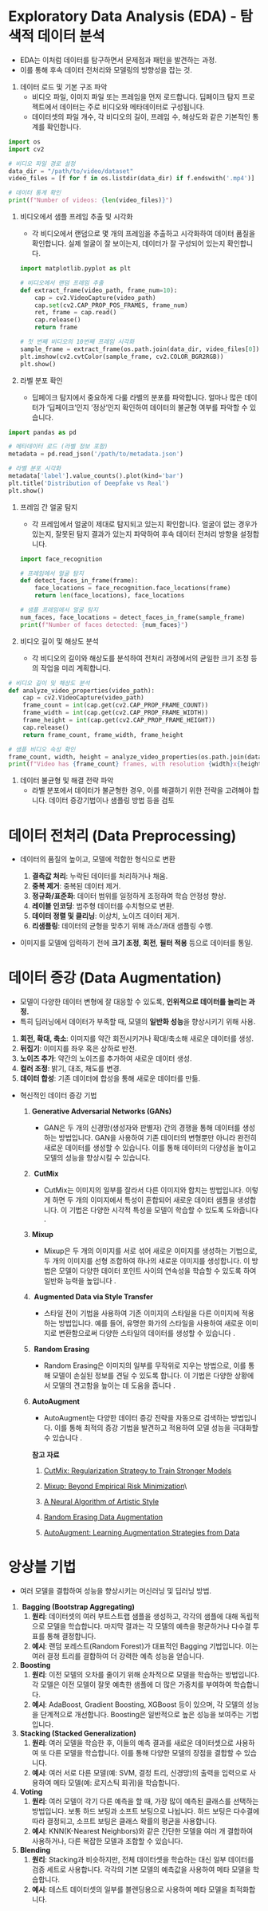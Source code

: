 # Exploratory Data Analysis (EDA) - 탐색적 데이터 분석

- EDA는 이처럼 데이터를 탐구하면서 문제점과 패턴을 발견하는 과정.
- 이를 통해 후속 데이터 전처리와 모델링의 방향성을 잡는 것.

1. 데이터 로드 및 기본 구조 파악
    - 비디오 파일, 이미지 파일 또는 프레임을 먼저 로드합니다. 딥페이크 탐지 프로젝트에서 데이터는 주로 비디오와 메타데이터로 구성됩니다.
    - 데이터셋의 파일 개수, 각 비디오의 길이, 프레임 수, 해상도와 같은 기본적인 통계를 확인합니다.

```python
import os
import cv2

# 비디오 파일 경로 설정
data_dir = "/path/to/video/dataset"
video_files = [f for f in os.listdir(data_dir) if f.endswith('.mp4')]

# 데이터 통계 확인
print(f"Number of videos: {len(video_files)}")
```

1. 비디오에서 샘플 프레임 추출 및 시각화
    - 각 비디오에서 랜덤으로 몇 개의 프레임을 추출하고 시각화하여 데이터 품질을 확인합니다. 실제 얼굴이 잘 보이는지, 데이터가 잘 구성되어 있는지 확인합니다.
    
    ```python
    import matplotlib.pyplot as plt
    
    # 비디오에서 랜덤 프레임 추출
    def extract_frame(video_path, frame_num=10):
        cap = cv2.VideoCapture(video_path)
        cap.set(cv2.CAP_PROP_POS_FRAMES, frame_num)
        ret, frame = cap.read()
        cap.release()
        return frame
    
    # 첫 번째 비디오의 10번째 프레임 시각화
    sample_frame = extract_frame(os.path.join(data_dir, video_files[0]))
    plt.imshow(cv2.cvtColor(sample_frame, cv2.COLOR_BGR2RGB))
    plt.show()
    ```
    

1. 라벨 분포 확인
    - 딥페이크 탐지에서 중요하게 다룰 라벨의 분포를 파악합니다. 얼마나 많은 데이터가 ‘딥페이크’인지 ‘정상’인지 확인하여 데이터의 불균형 여부를 파악할 수 있습니다.

```python
import pandas as pd

# 메타데이터 로드 (라벨 정보 포함)
metadata = pd.read_json('/path/to/metadata.json')

# 라벨 분포 시각화
metadata['label'].value_counts().plot(kind='bar')
plt.title('Distribution of Deepfake vs Real')
plt.show()
```

1. 프레임 간 얼굴 탐지
    - 각 프레임에서 얼굴이 제대로 탐지되고 있는지 확인합니다. 얼굴이 없는 경우가 있는지, 잘못된 탐지 결과가 있는지 파악하여 후속 데이터 전처리 방향을 설정합니다.
    
    ```python
    import face_recognition
    
    # 프레임에서 얼굴 탐지
    def detect_faces_in_frame(frame):
        face_locations = face_recognition.face_locations(frame)
        return len(face_locations), face_locations
    
    # 샘플 프레임에서 얼굴 탐지
    num_faces, face_locations = detect_faces_in_frame(sample_frame)
    print(f"Number of faces detected: {num_faces}")
    ```
    

1. 비디오 길이 및 해상도 분석
    - 각 비디오의 길이와 해상도를 분석하여 전처리 과정에서의 균일한 크기 조정 등의 작업을 미리 계획합니다.

```python
# 비디오 길이 및 해상도 분석
def analyze_video_properties(video_path):
    cap = cv2.VideoCapture(video_path)
    frame_count = int(cap.get(cv2.CAP_PROP_FRAME_COUNT))
    frame_width = int(cap.get(cv2.CAP_PROP_FRAME_WIDTH))
    frame_height = int(cap.get(cv2.CAP_PROP_FRAME_HEIGHT))
    cap.release()
    return frame_count, frame_width, frame_height

# 샘플 비디오 속성 확인
frame_count, width, height = analyze_video_properties(os.path.join(data_dir, video_files[0]))
print(f"Video has {frame_count} frames, with resolution {width}x{height}")
```

1. 데이터 불균형 및 해결 전략 파악
    - 라벨 분포에서 데이터가 불균형한 경우, 이를 해결하기 위한 전략을 고려해야 합니다. 데이터 증강기법이나 샘플링 방법 등을 검토

# 데이터 전처리 (Data Preprocessing)

- 데이터의 품질의 높이고, 모델에 적합한 형식으로 변환
    1. **결측값 처리**: 누락된 데이터를 처리하거나 채움.
    2. **중복 제거**: 중복된 데이터 제거.
    3. **정규화/표준화**: 데이터 범위를 일정하게 조정하여 학습 안정성 향상.
    4. **레이블 인코딩**: 범주형 데이터를 수치형으로 변환.
    5. **데이터 정렬 및 클리닝**: 이상치, 노이즈 데이터 제거.
    6. **리샘플링**: 데이터의 균형을 맞추기 위해 과소/과대 샘플링 수행.
    
- 이미지를 모델에 입력하기 전에 **크기 조정**, **회전**, **필터 적용** 등으로 데이터를 통일.

# 데이터 증강 (Data Augmentation)

- 모델이 다양한 데이터 변형에 잘 대응할 수 있도록, **인위적으로 데이터를 늘리는 과정.**
- 특히 딥러닝에서 데이터가 부족할 때, 모델의 **일반화 성능**을 향상시키기 위해 사용.

1. **회전, 확대, 축소**: 이미지를 약간 회전시키거나 확대/축소해 새로운 데이터를 생성.
2. **뒤집기**: 이미지를 좌우 혹은 상하로 반전.
3. **노이즈 추가**: 약간의 노이즈를 추가하여 새로운 데이터 생성.
4. **컬러 조정**: 밝기, 대조, 채도를 변경.
5. **데이터 합성**: 기존 데이터에 합성을 통해 새로운 데이터를 만듦.

- 혁신적인 데이터 증강 기법
    1. **Generative Adversarial Networks (GANs)**
        - GAN은 두 개의 신경망(생성자와 판별자) 간의 경쟁을 통해 데이터를 생성하는 방법입니다. GAN을 사용하여 기존 데이터의 변형뿐만 아니라 완전히 새로운 데이터를 생성할 수 있습니다. 이를 통해 데이터의 다양성을 높이고 모델의 성능을 향상시킬 수 있습니다.
    2.  **CutMix**
        - CutMix는 이미지의 일부를 잘라서 다른 이미지와 합치는 방법입니다. 이렇게 하면 두 개의 이미지에서 특성이 혼합되어 새로운 데이터 샘플을 생성합니다. 이 기법은 다양한 시각적 특성을 모델이 학습할 수 있도록 도와줍니다 .
    3. **Mixup**
        - Mixup은 두 개의 이미지를 서로 섞어 새로운 이미지를 생성하는 기법으로, 두 개의 이미지를 선형 조합하여 하나의 새로운 이미지를 생성합니다. 이 방법은 모델이 다양한 데이터 포인트 사이의 연속성을 학습할 수 있도록 하여 일반화 능력을 높입니다 .
    4.  **Augmented Data via Style Transfer**
        - 스타일 전이 기법을 사용하여 기존 이미지의 스타일을 다른 이미지에 적용하는 방법입니다. 예를 들어, 유명한 화가의 스타일을 사용하여 새로운 이미지로 변환함으로써 다양한 스타일의 데이터를 생성할 수 있습니다 .
    5.  **Random Erasing**
        - Random Erasing은 이미지의 일부를 무작위로 지우는 방법으로, 이를 통해 모델이 손실된 정보를 견딜 수 있도록 합니다. 이 기법은 다양한 상황에서 모델의 견고함을 높이는 데 도움을 줍니다 .
    6. **AutoAugment**
        - AutoAugment는 다양한 데이터 증강 전략을 자동으로 검색하는 방법입니다. 이를 통해 최적의 증강 기법을 발견하고 적용하여 모델 성능을 극대화할 수 있습니다 .
        
        **참고 자료**
        
        1.	[CutMix: Regularization Strategy to Train Stronger Models](https://arxiv.org/abs/1905.04899)
        
        2.	[Mixup: Beyond Empirical Risk Minimization](https://arxiv.org/abs/1710.09412)\
        
        3.	[A Neural Algorithm of Artistic Style](https://arxiv.org/abs/1508.06576)
        
        4.	[Random Erasing Data Augmentation](https://arxiv.org/abs/1708.04896)
        
        5.	[AutoAugment: Learning Augmentation Strategies from Data](https://arxiv.org/abs/1805.09501)
        

# 앙상블 기법

- 여러 모델을 결합하여 성능을 향상시키는 머신러닝 및 딥러닝 방법.

1.  **Bagging (Bootstrap Aggregating)**
    1. **원리**: 데이터셋의 여러 부트스트랩 샘플을 생성하고, 각각의 샘플에 대해 독립적으로 모델을 학습합니다. 마지막 결과는 각 모델의 예측을 평균하거나 다수결 투표를 통해 결정합니다.
    2. **예시**: 랜덤 포레스트(Random Forest)가 대표적인 Bagging 기법입니다. 이는 여러 결정 트리를 결합하여 더 강력한 예측 성능을 얻습니다.
2. **Boosting**
    1. **원리**: 이전 모델의 오차를 줄이기 위해 순차적으로 모델을 학습하는 방법입니다. 각 모델은 이전 모델이 잘못 예측한 샘플에 더 많은 가중치를 부여하여 학습합니다.
    2. **예시**: AdaBoost, Gradient Boosting, XGBoost 등이 있으며, 각 모델의 성능을 단계적으로 개선합니다. Boosting은 일반적으로 높은 성능을 보여주는 기법입니다.
3. **Stacking (Stacked Generalization)**
    1. **원리**: 여러 모델을 학습한 후, 이들의 예측 결과를 새로운 데이터셋으로 사용하여 또 다른 모델을 학습합니다. 이를 통해 다양한 모델의 장점을 결합할 수 있습니다.
    2. **예시**: 여러 서로 다른 모델(예: SVM, 결정 트리, 신경망)의 출력을 입력으로 사용하여 메타 모델(예: 로지스틱 회귀)을 학습합니다.
4. **Voting**
    1. **원리**: 여러 모델이 각기 다른 예측을 할 때, 가장 많이 예측된 클래스를 선택하는 방법입니다. 보통 하드 보팅과 소프트 보팅으로 나뉩니다. 하드 보팅은 다수결에 따라 결정되고, 소프트 보팅은 클래스 확률의 평균을 사용합니다.
    2. **예시**: KNN(K-Nearest Neighbors)와 같은 간단한 모델을 여러 개 결합하여 사용하거나, 다른 복잡한 모델과 조합할 수 있습니다.
5. **Blending**
    1. **원리**: Stacking과 비슷하지만, 전체 데이터셋을 학습하는 대신 일부 데이터를 검증 세트로 사용합니다. 각각의 기본 모델의 예측값을 사용하여 메타 모델을 학습합니다.
    2. **예시**: 테스트 데이터셋의 일부를 블렌딩용으로 사용하여 메타 모델을 최적화합니다.
